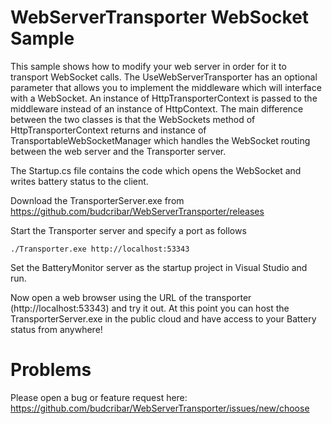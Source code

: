 # WebServerTransporter WebSocket Sample

This sample shows how to modify your web server in order for it to transport WebSocket calls.  The UseWebServerTransporter has an optional parameter that allows you to implement the middleware which will interface with a WebSocket.
An instance of HttpTransporterContext is passed to the middleware instead of an instance of HttpContext. The main difference between the two classes is that the WebSockets method of HttpTransporterContext returns and instance of TransportableWebSocketManager which handles the WebSocket routing between the web server and the Transporter server.

The Startup.cs file contains the code which opens the WebSocket and writes battery status to the client.

Download the TransporterServer.exe from https://github.com/budcribar/WebServerTransporter/releases

Start the Transporter server and specify a port as follows
```
./Transporter.exe http://localhost:53343
```
Set the BatteryMonitor server as the startup project in Visual Studio and run.

Now open a web browser using the URL of the transporter (http://localhost:53343) and try it out.
At this point you can host the TransporterServer.exe in the public cloud and have access to your Battery status from anywhere!

# Problems
Please open a bug or feature request here: https://github.com/budcribar/WebServerTransporter/issues/new/choose

